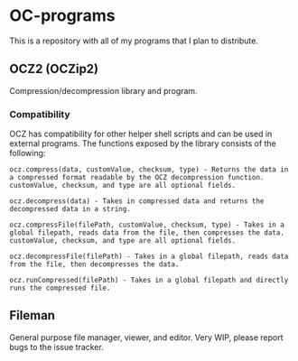 # OC-programs
This is a repository with all of my programs that I plan to distribute.


## OCZ2 (OCZip2)
Compression/decompression library and program.

### Compatibility
  OCZ has compatibility for other helper shell scripts and can be used in external programs. The functions exposed by the library consists of the following:

    ocz.compress(data, customValue, checksum, type) - Returns the data in a compressed format readable by the OCZ decompression function.
    customValue, checksum, and type are all optional fields.

    ocz.decompress(data) - Takes in compressed data and returns the decompressed data in a string.

    ocz.compressFile(filePath, customValue, checksum, type) - Takes in a global filepath, reads data from the file, then compresses the data.
    customValue, checksum, and type are all optional fields.    

    ocz.decompressFile(filePath) - Takes in a global filepath, reads data from the file, then decompresses the data.

    ocz.runCompressed(filePath) - Takes in a global filepath and directly runs the compressed file.

## Fileman
General purpose file manager, viewer, and editor.
Very WIP, please report bugs to the issue tracker.
